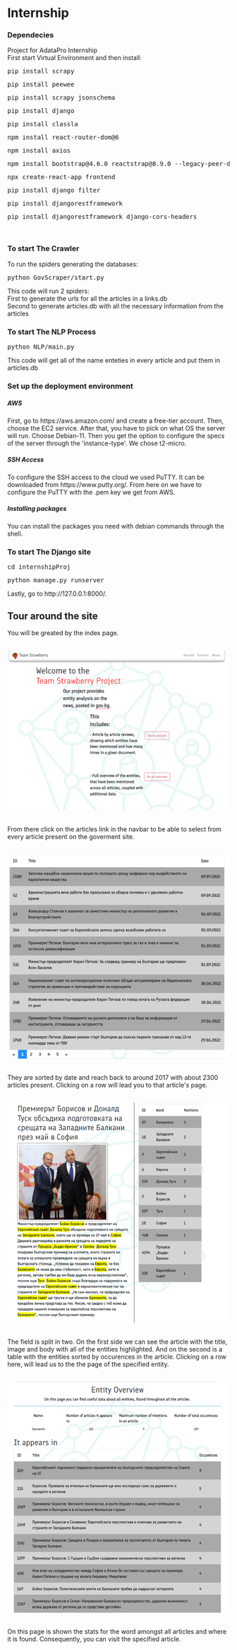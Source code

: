 # Internship
<h3>Dependecies</h3>
Project for AdataPro Internship</br>
First start Virtual Environment and then install:</br>
<pre>pip install scrapy</pre>
<pre>pip install peewee</pre>
<pre>pip install scrapy_jsonschema</pre>
<pre>pip install django</pre>
<pre>pip install classla</pre>
<pre>npm install react-router-dom@6</pre>
<pre>npm install axios</pre>
<pre>npm install bootstrap@4.6.0 reactstrap@8.9.0 --legacy-peer-deps</pre>
<pre>npx create-react-app frontend</pre>
<pre>pip install django_filter</pre>
<pre>pip install djangorestframework</pre>
<pre>pip install djangorestframework django-cors-headers</pre>
</br>

<h3>To start The Crawler</h3>
To run the spiders generating the databases:</br>
<pre>python GovScraper/start.py</pre>
This code will run 2 spiders:</br>
First to generate the urls for all the articles in a links.db</br>
Second to generate articles.db with all the necessary information from the articles</br>

<h3>To start The NLP Process</h3>
<pre>python NLP/main.py</pre>
This code will get all of the name enteties in every article and put them in articles.db</br>

<h3>Set up the deployment environment</h3>
<h5>AWS</h5>
First, go to https://aws.amazon.com/ and create a free-tier account.
Then, choose the EC2 service.
After that, you have to pick on what OS the server will run. Choose Debian-11.
Then you get the option to configure the specs of the server through the 'instance-type'. We chose t2-micro.
<h5>SSH Access</h5>
To configure the SSH access to the cloud we used PuTTY. It can be downloaded from https://www.putty.org/.
From here on we have to configure the PuTTY with the .pem key we get from AWS.
<h5>Installing packages</h5>
You can install the packages you need with debian commands through the shell.
</br>

<h3>To start The Django site</h3>
<pre>cd internshipProj</pre>
<pre>python manage.py runserver</pre>
Lastly, go to http://127.0.0.1:8000/.</br>

<h2>Tour around the site</h2>
You will be greated by the index page.</br></br>
<p>
    <img src="Assets/index.PNG"/>
</p></br>
From there click on the articles link in the navbar to be able to select from every article present on the goverment site.</br></br>
<p>
    <img src="Assets/AllArticles.PNG"/>
</p></br>
They are sorted by date and reach back to around 2017 with about 2300 articles present. Clicking on a row will lead you to that article's page.</br></br>
<p>
    <img src="Assets/articleShow.PNG"/>
</p></br>
The field is split in two. On the first side we can see the article with the title, image and body with all of the entities highlighted. And on the second is a table with the entities sorted by occurences in the article. Clicking on a row here, will lead us to the the page of the specified entity.</br></br>
<p>
    <img src="Assets/EntityOverv.PNG"/>
</p></br>
On this page is shown the stats for the word amongst all articles and where it is found. Consequently, you can visit the specified article.</br>
